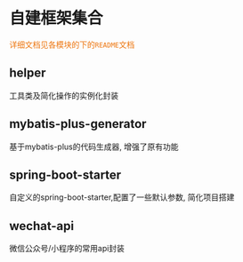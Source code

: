 # 自建框架集合
<font style="color:#ED740C;">详细文档见各模块的下的`README`文档</font>
## helper
工具类及简化操作的实例化封装
## mybatis-plus-generator
基于mybatis-plus的代码生成器, 增强了原有功能
## spring-boot-starter
自定义的spring-boot-starter,配置了一些默认参数, 简化项目搭建
## wechat-api
微信公众号/小程序的常用api封装




